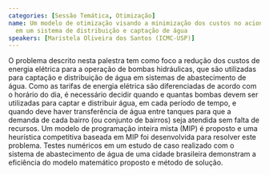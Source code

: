 ```yaml
---
categories: [Sessão Temática, Otimização]
name: Um modelo de otimização visando a minimização dos custos no acionamento de bombas
  em um sistema de distribuição e captação de água
speakers: [Maristela Oliveira dos Santos (ICMC-USP)]
---
```


O problema descrito nesta palestra tem como foco a redução dos custos de energia elétrica para a operação de bombas hidráulicas, que são utilizadas para captação e distribuição de água em sistemas de abastecimento de água. Como as tarifas de energia elétrica são diferenciadas de acordo com o horário do dia, é necessário decidir quando e quantas bombas devem ser utilizadas para captar e distribuir água, em cada período de tempo, e quando deve haver transferência de água entre tanques para que a demanda de cada bairro (ou conjunto de bairros) seja atendida sem falta de recursos. Um modelo de programação inteira mista (MIP) é proposto e uma heurística competitiva baseada em MIP foi desenvolvida para resolver este problema. Testes numéricos em um estudo de caso realizado com o sistema de abastecimento de água de uma cidade brasileira demonstram a eficiência do modelo matemático proposto e método de solução.